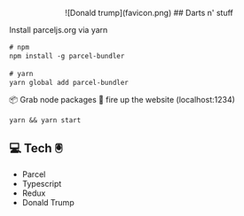<p align="center">
![Donald trump](favicon.png)
## Darts n' stuff
</p>

Install parceljs.org via yarn
```
# npm 
npm install -g parcel-bundler

# yarn
yarn global add parcel-bundler
```

📦 Grab node packages
🚀 fire up the website (localhost:1234)
```
yarn && yarn start
```

## 💻 Tech 🖲
- Parcel
- Typescript
- Redux
- Donald Trump
